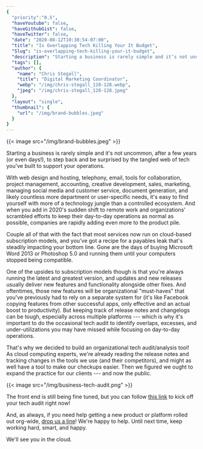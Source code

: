 ```yaml
---
{
  "priority":"0.5",
  "haveYoutube": false,
  "haveGithubGist": false,
  "haveTwitter": false,
  "date": "2020-08-12T10:30:54-07:00",
  "title": "Is Overlapping Tech Killing Your It Budget",
  "Slug": "is-overlapping-tech-killing-your-it-budget",
  "description": "Starting a business is rarely simple and it’s not uncommon, after a few years (or even days!), to step back and be surprised by the…",
  "tags": [],
  "author": {
    "name": "Chris Stegall",
    "title": "Digital Marketing Coordinator",
    "webp": "/img/chris-stegall_128-128.webp",
    "jpeg": "/img/chris-stegall_128-128.jpeg"
  },
  "layout": "single",
  "thumbnail": {
    "url": "/img/brand-bubbles.jpeg"
  }
}
---
```



{{< image src="/img/brand-bubbles.jpeg" >}}

Starting a business is rarely simple and it's not uncommon, after a few years (or even days!), to step back and be surprised by the tangled web of tech you've built to support your operations.

With web design and hosting, telephony, email, tools for collaboration, project management, accounting, creative development, sales, marketing, managing social media and customer service, document generation, and likely countless more department or user-specific needs, it's easy to find yourself with more of a technology jungle than a controlled ecosystem. And when you add in 2020's sudden shift to remote work and organizations' scrambled efforts to keep their day-to-day operations as normal as possible, companies are rapidly adding even more to the product pile.

Couple all of that with the fact that most services now run on cloud-based subscription models, and you've got a recipe for a payables leak that's steadily impacting your bottom line. Gone are the days of buying Microsoft Word 2013 or Photoshop 5.0 and running them until your computers stopped being compatible.

One of the upsides to subscription models though is that you're always running the latest and greatest version, and updates and new releases usually deliver new features and functionality alongside other fixes. And oftentimes, those new features will be organizational "must-haves" that you've previously had to rely on a separate system for (it's like Facebook copying features from other successful apps, only effective and an actual boost to productivity). But keeping track of release notes and changelogs can be tough, especially across multiple platforms --- which is why it's important to do the occasional tech audit to identify overlaps, excesses, and under-utilizations you may have missed while focusing on day-to-day operations.

That's why we decided to build an organizational tech audit/analysis tool! As cloud computing experts, we're already reading the release notes and tracking changes in the tools we use (and their competitors), and might as well have a tool to make our checkups easier. Then we figured we ought to expand the practice for our clients --- and now the public.

{{< image src="/img/business-tech-audit.png" >}}

The front end is still being fine tuned, but you can follow [this link](https://news.mkpartners.com/TechAudit) to kick off your tech audit right now!

And, as always, if you need help getting a new product or platform rolled out org-wide, [drop us a line](https://www.mkpartners.com/contact/)! We're happy to help. Until next time, keep working hard, smart, and happy.

We'll see you in the cloud.
